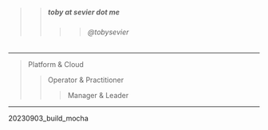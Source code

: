 

> 
>> ##### toby at sevier dot me
>>>> ###### @tobysevier

---

> Platform & Cloud
>> Operator & Practitioner
>>> Manager & Leader

---



20230903_build_mocha
